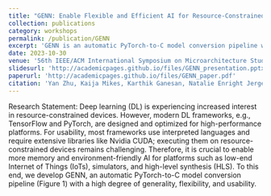 ```yaml
---
title: "GENN: Enable Flexible and Efficient AI for Resource-Constrained Platforms"
collection: publications
category: workshops
permalink: /publication/GENN
excerpt: 'GENN is an automatic PyTorch-to-C model conversion pipeline with a high degree of generality, flexibility, and usability.'
date: 2023-10-30
venue: '56th IEEE/ACM International Symposium on Microarchitecture Student Research Competition(MICRO SRC 2023)'
slidesurl: 'http://academicpages.github.io/files/GENN_presentation.pptx'
paperurl: 'http://academicpages.github.io/files/GENN_paper.pdf'
citation: 'Yan Zhu, Kaija Mikes, Karthik Ganesan, Natalie Enright Jerger'
---
```


Research Statement: Deep learning (DL) is experiencing increased interest in resource-constrained devices. However, modern DL frameworks, e.g., TensorFlow and PyTorch, are designed and optimized for high-performance platforms. For usability, most frameworks use interpreted languages and require extensive libraries like Nvidia CUDA; executing them on resource-constrained devices remains challenging. Therefore, it is crucial to enable more memory and environment-friendly AI for platforms such as low-end Internet of Things (IoTs), simulators, and high-level synthesis (HLS). To this end, we develop GENN, an automatic PyTorch-to-C model conversion pipeline (Figure 1) with a high degree of generality, flexibility, and usability.
